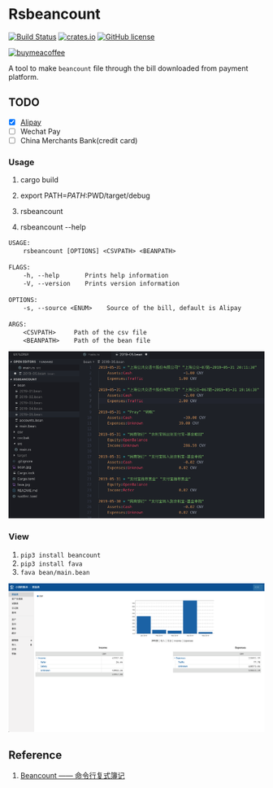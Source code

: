 # Rsbeancount

[![Build Status](https://travis-ci.org/zhourunlai/rsbeancount.svg?branch=master)](https://travis-ci.org/zhourunlai/rsbeancount)
[![crates.io](http://meritbadge.herokuapp.com/rsbeancount)](https://crates.io/crates/rsbeancount)
[![GitHub license](https://img.shields.io/github/license/zhourunlai/rsbeancount.svg)](https://raw.githubusercontent.com/zhourunlai/rsbeancount/master/LICENSE)

[![buymeacoffee](https://www.buymeacoffee.com/assets/img/custom_images/orange_img.png)](https://www.buymeacoffee.com/xiaorun)

A tool to make `beancount` file through the bill downloaded from payment platform.

## TODO

- [X] [Alipay](https://consumeprod.alipay.com/record/advanced.htm)
- [ ] Wechat Pay
- [ ] China Merchants Bank(credit card)

### Usage

1. cargo build

2. export PATH=$PATH:$PWD/target/debug

3. rsbeancount <CSVPATH> <BEANPATH>

4. rsbeancount --help

```shell
USAGE:
    rsbeancount [OPTIONS] <CSVPATH> <BEANPATH>

FLAGS:
    -h, --help       Prints help information
    -V, --version    Prints version information

OPTIONS:
    -s, --source <ENUM>    Source of the bill, default is Alipay

ARGS:
    <CSVPATH>     Path of the csv file
    <BEANPATH>    Path of the bean file
```

<img src="https://github.com/zhourunlai/rsbeancount/raw/master/bean.png">

### View

1. `pip3 install beancount`
2. `pip3 install fava`
3. `fava bean/main.bean`

<img src="https://github.com/zhourunlai/rsbeancount/raw/master/fava.png">

## Reference

1. [Beancount —— 命令行复式簿记](https://wzyboy.im/post/1063.html)
